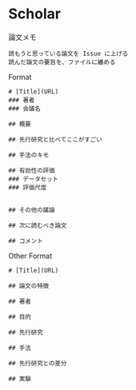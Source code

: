# Scholar

論文メモ

    読もうと思っている論文を Issue に上げる
    読んだ論文の要旨を、ファイルに纏める

Format

    # [Title](URL)
    ### 著者
    ### 会議名

    ## 概要

    ## 先行研究と比べてここがすごい

    ## 手法のキモ

    ## 有効性の評価
    ### データセット
    ### 評価尺度
    
 
    ## その他の議論

    ## 次に読むべき論文

    ## コメント




Other Format

    # [Title](URL)

    ## 論文の特徴

    ## 著者

    ## 目的

    ## 先行研究
 
    ## 手法

    ## 先行研究との差分

    ## 実験
